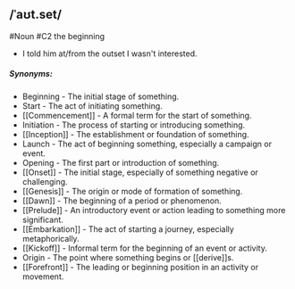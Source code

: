 ## /ˈaʊt.set/  
#Noun 
#C2
the beginning

- I told him at/from the outset I wasn't interested.

##### Synonyms:
- Beginning - The initial stage of something.
- Start - The act of initiating something.
- [[Commencement]] - A formal term for the start of something.
- Initiation - The process of starting or introducing something.
- [[Inception]] - The establishment or foundation of something.
- Launch - The act of beginning something, especially a campaign or event.
- Opening - The first part or introduction of something.
- [[Onset]] - The initial stage, especially of something negative or challenging.
- [[Genesis]] - The origin or mode of formation of something.
- [[Dawn]] - The beginning of a period or phenomenon.
- [[Prelude]] - An introductory event or action leading to something more significant.
- [[Embarkation]] - The act of starting a journey, especially metaphorically.
- [[Kickoff]] - Informal term for the beginning of an event or activity.
- Origin - The point where something begins or [[derive]]s.
- [[Forefront]] - The leading or beginning position in an activity or movement.